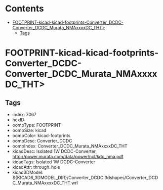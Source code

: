 



Contents
========

* [FOOTPRINT-kicad-kicad-footprints-Converter_DCDC-Converter_DCDC_Murata_NMAxxxxDC_THT>](#footprint-kicad-kicad-footprints-converter_dcdc-converter_dcdc_murata_nmaxxxxdc_tht)
	* [Tags](#tags)

# FOOTPRINT-kicad-kicad-footprints-Converter_DCDC-Converter_DCDC_Murata_NMAxxxxDC_THT>

## Tags

- index: 7067
- hexID: 
- oompType: FOOTPRINT
- oompSize: kicad
- oompColor: kicad-footprints
- oompDesc: Converter_DCDC
- oompIndex: Converter_DCDC_Murata_NMAxxxxDC_THT
- kicadDesc: Isolated 1W DCDC-Converter, http://power.murata.com/data/power/ncl/kdc_nma.pdf
- kicadTags: Isolated 1W DCDC-Converter
- kicadAttr: through_hole
- kicad3DModel: ${KICAD6_3DMODEL_DIR}/Converter_DCDC.3dshapes/Converter_DCDC_Murata_NMAxxxxDC_THT.wrl
